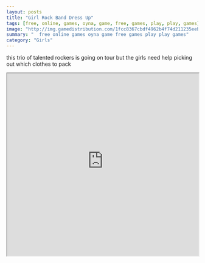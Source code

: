 ```yaml
---
layout: posts
title: "Girl Rock Band Dress Up"
tags: [free, online, games, oyna, game, free, games, play, play, games]
image: "http://img.gamedistribution.com/1fcc8367cbdf4962b4f74d211235eeb2.jpg"
summary: "  free online games oyna game free games play play games"
category: "Girls"
---
```


this trio of talented rockers is going on tour but the girls need help picking out which clothes to pack

<iframe width="100%" height="480px;" src="http://flash.gamedistribution.com?game=1fcc8367cbdf4962b4f74d211235eeb2"></iframe>